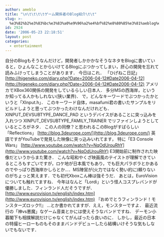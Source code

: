 ```yaml
---
author: ameblo
title: "\n\t\t\t\tゲーム関係者のBlog紹介\t\t"
slug: >-
  %e3%82%b2%e3%83%bc%e3%83%a0%e9%96%a2%e4%bf%82%e8%80%85%e3%81%aeblog%e7%b4%b9%e4%bb%8b
id: 2924
date: '2006-05-23 22:18:51'
layout: post
categories:
  - entertainment
---
```


自分のBlogもそうなんだけど，開発者しかかかなそうなネタをBlogに書いていると，ひょんなことからいけてるBlogにぶつかってしまい，肝心の開発を忘れて読みふけってしまうことがあります． 今日はこれ． 「ひげねこ日記」 [http://higeneko.com/diary.php?Date=2006-04-12#Date2006-04-12](http://higeneko.com/diary.php?Date=2006-04-12#Date2006-04-12) アメリカでXBox360関係の開発をしているらしい日本人． 多分MSの西海岸，というか知ってる人かもしれない(狭い業界)． で，どんなキーワードでぶつかったかというと「XInput.h」． このキーワード自体，masafumi君の書いたサンプルをリビルドしようと思ってぶつかったわけなんだけれども． XINPUT_DEVSUBTYPE_DANCE_PAD というデバイスがあることに突っ込みを入れつつ XINPUT_DEVSUBTYPE_FAMILY_TRAINER でリファインしようとしているところがネタ． この人の同僚？と思われるこのBlogがすばらしい 「Reflections」 [http://blog.3deurope.com/](http://blog.3deurope.com/) 英語ですがYouTubeで発見した映像に突っ込みいれてます， 特に「E3 Console Wars」 [http://www.youtube.com/watch?v=NqOdUrouRhY](http://www.youtube.com/watch?v=NqOdUrouRhY) E3開始前に制作された映像だというからまた驚き． こんな昭和やくざ映画風のテイストが理解できているところもすごいですが，ロケ地が日本風でもあり，でも巨大パラボラとかあるのでやっぱり西海岸かしらとか…．MS陣営が(火力ではなく勢い的に)頼りないのがちょっと笑えます．でも初代Xboxこん棒は強そうだ． あとは，EuroVisionについても触れてますね． 今年はなんと「Lordi」という怪人コスプレバンドが優勝しました．フィンランド人だそうですが． [http://www.eurovision.tv/english/index.htm](http://www.eurovision.tv/english/index.htm) 『おめでとうフィンランド！モンスターズロック!!』 …とか書かれてますが．ええ，モンスターですよ． 最近流行の「神vs悪魔」なゲーム音楽とかには使えそうなバンドですね． デーモン小暮閣下も相撲解説だけじゃなくてがんばったら良いのに． しかし，最近の日本の特撮ヒーローものもそのままバンドデビューしたら結構いけそうな気もしないでもないです．